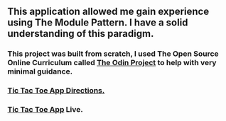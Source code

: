 ## This application allowed me gain experience using The Module Pattern. I have a solid understanding of this paradigm. 

### This project was built from scratch, I used The Open Source Online Curriculum called  <a href="https://www.theodinproject.com/">The Odin Project</a> to help with very minimal guidance. 

###  <a href="https://www.theodinproject.com/courses/javascript/lessons/tic-tac-toe-javascript">Tic Tac Toe App Directions.</a>

###  <a href="https://camus1859.github.io/tic-tac-toe/">Tic Tac Toe App</a> Live.
